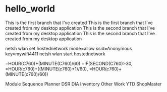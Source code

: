 # hello_world
This is the first branch that I've created
This is the first branch that I've created from my desktop application
This is the second branch that I've created from my desktop application
This is the second branch that I've created from my desktop application

netsh wlan set hostednetwork mode=allow ssid=Anonymous key=mywifi4411
netsh wlan start hostednetwork

=HOUR(C760)+(MINUTE(C760)/60)
=IF(SECOND(C760)>30, =HOUR(c760)+((MINUTE(c760)+1)/60), =HOUR(c760)+(MINUTE(c760)/60))

Module Sequence
	Planner
	DSR
	DIA
	Inventory
	Other Work
	YTD
	ShopMaster